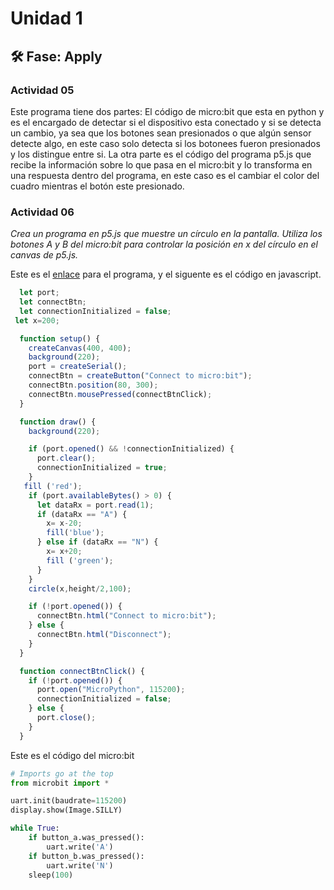 # Unidad 1

## 🛠 Fase: Apply

### Actividad 05

Este programa tiene dos partes: El código de micro:bit que esta en python y es el encargado de detectar si el dispositivo esta conectado y si se detecta un cambio, ya sea que los botones sean presionados o que algún sensor detecte algo, en este caso solo detecta si los botonees fueron presionados y los distingue entre si. La otra parte es el código del programa p5.js que recibe la información sobre lo que pasa en el micro:bit y lo transforma en una respuesta dentro del programa, en este caso es el cambiar el color del cuadro mientras el botón este presionado.

### Actividad 06

_Crea un programa en p5.js que muestre un círculo en la pantalla. Utiliza los botones A y B del micro:bit para controlar la posición en x del círculo en el canvas de p5.js._

Este es el [enlace](https://editor.p5js.org/CaroG1986/sketches/6BhcGjDzI) para el programa, y el siguente es el código en javascript.

``` javascript
  let port;
  let connectBtn;
  let connectionInitialized = false;
 let x=200;

  function setup() {
    createCanvas(400, 400);
    background(220);
    port = createSerial();
    connectBtn = createButton("Connect to micro:bit");
    connectBtn.position(80, 300);
    connectBtn.mousePressed(connectBtnClick);
  }

  function draw() {
    background(220);

    if (port.opened() && !connectionInitialized) {
      port.clear();
      connectionInitialized = true;
    }
   fill ('red');
    if (port.availableBytes() > 0) {
      let dataRx = port.read(1);
      if (dataRx == "A") {
        x= x-20;
        fill('blue');
      } else if (dataRx == "N") {
        x= x+20;
        fill ('green');
      }
    }
    circle(x,height/2,100);

    if (!port.opened()) {
      connectBtn.html("Connect to micro:bit");
    } else {
      connectBtn.html("Disconnect");
    }
  }

  function connectBtnClick() {
    if (!port.opened()) {
      port.open("MicroPython", 115200);
      connectionInitialized = false;
    } else {
      port.close();
    }
  }
```

Este es el código del micro:bit 

```python
# Imports go at the top
from microbit import *

uart.init(baudrate=115200)
display.show(Image.SILLY)

while True:
    if button_a.was_pressed():
        uart.write('A')
    if button_b.was_pressed():
        uart.write('N')
    sleep(100)
```

